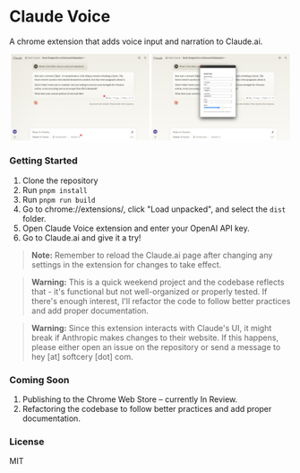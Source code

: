 # Claude Voice

A chrome extension that adds voice input and narration to Claude.ai.

<div align="center">
  <img src="./images/demo-chat.png" width="49%" />
  <img src="./images/demo-settings.png" width="49%" />
</div>

### Getting Started

1. Clone the repository
2. Run `pnpm install`
3. Run `pnpm run build`
4. Go to chrome://extensions/, click "Load unpacked", and select the `dist` folder.
5. Open Claude Voice extension and enter your OpenAI API key.
6. Go to Claude.ai and give it a try!

> **Note:** Remember to reload the Claude.ai page after changing any settings in the extension for changes to take effect.

> **Warning:** This is a quick weekend project and the codebase reflects that - it's functional but not well-organized or properly tested. If there's enough interest, I'll refactor the code to follow better practices and add proper documentation.

> **Warning:** Since this extension interacts with Claude's UI, it might break if Anthropic makes changes to their website. If this happens, please either open an issue on the repository or send a message to hey [at] softcery [dot] com.

### Coming Soon

1. Publishing to the Chrome Web Store – currently In Review.
2. Refactoring the codebase to follow better practices and add proper documentation.

### License

MIT

